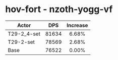 # hov-fort - nzoth-yogg-vf
| Actor | DPS | Increase |
|---|:---:|:---:|
|T29-2_4-set|81634|6.68%|
|T29-2-set|78569|2.68%|
|Base|76522|0.00%|
